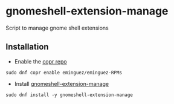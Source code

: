 # gnomeshell-extension-manage

Script to manage gnome shell extensions

## Installation

* Enable the [copr repo](https://copr.fedorainfracloud.org/coprs/eminguez/eminguez-RPMs/)

```
sudo dnf copr enable eminguez/eminguez-RPMs
```

* Install [gnomeshell-extension-manage](https://copr.fedorainfracloud.org/coprs/eminguez/eminguez-RPMs/package/gnomeshell-extension-manage/)

```
sudo dnf install -y gnomeshell-extension-manage
```
